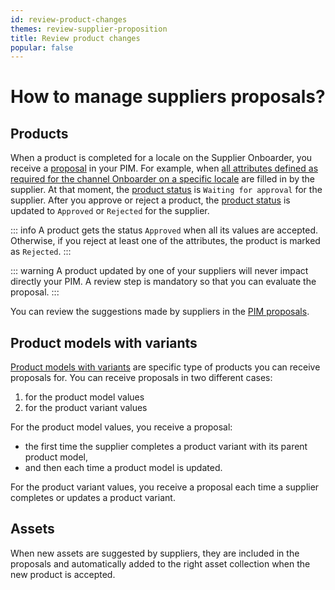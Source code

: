 ```yaml
---
id: review-product-changes
themes: review-supplier-proposition
title: Review product changes
popular: false
---
```


# How to manage suppliers proposals?
## Products
When a product is completed for a locale on the Supplier Onboarder, you receive a [proposal](https://help.akeneo.com/pim/serenity/articles/review-products-proposals.html) in your PIM. For example, when [all attributes defined as required for the channel Onboarder on a specific locale](/onboarder/articles/define-product-requirements.html) are filled in by the supplier. At that moment, the [product status](./supplier-synchronization.html#simple-and-transparent-statuses) is `Waiting for approval` for the supplier.
After you approve or reject a product, the [product status](./supplier-synchronization.html#simple-and-transparent-statuses) is updated to `Approved` or `Rejected` for the supplier.

::: info
A product gets the status `Approved` when all its values are accepted. Otherwise, if you reject at least one of the attributes, the product is marked as `Rejected`.
:::

::: warning
A product updated by one of your suppliers will never impact directly your PIM. A review step is mandatory so that you can evaluate the proposal.
:::

You can review the suggestions made by suppliers in the [PIM proposals](https://help.akeneo.com/pim/serenity/articles/review-products-proposals.html).
<!-- TO ADD WHEN COMMENTS WILL BE AVAILABLE
Each time you make a comment on a proposal, the supplier can see it on its product view.
-->

## Product models with variants
[Product models with variants](https://help.akeneo.com/pim/serenity/articles/what-about-products-variants.html) are specific type of products you can receive proposals for.
You can receive proposals in two different cases:
1. for the product model values
1. for the product variant values

For the product model values, you receive a proposal:
* the first time the supplier completes a product variant with its parent product model,
* and then each time a product model is updated.

For the product variant values, you receive a proposal each time a supplier completes or updates a product variant.

## Assets
When new assets are suggested by suppliers, they are included in the proposals and automatically added to the right asset collection when the new product is accepted.
